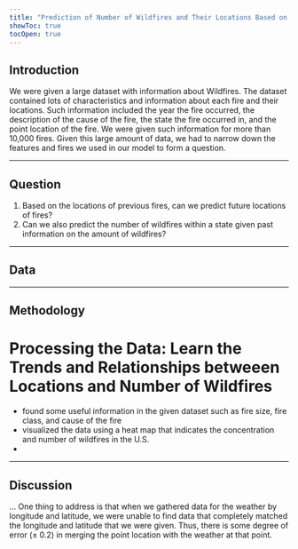```yaml
---
title: "Prediction of Number of Wildfires and Their Locations Based on Past Findings"
showToc: true
tocOpen: true
---
```

## Introduction
We were given a large dataset with information about Wildfires. The dataset contained lots of characteristics and information about each fire and their locations. Such information included the year the fire occurred, the description of the cause of the fire, the state the fire occurred in, and the point location of the fire. We were given such information for more than 10,000 fires. Given this large amount of data, we had to narrow down the features and fires we used in our model to form a question.

---
## Question
1. Based on the locations of previous fires, can we predict future locations of fires?
2. Can we also predict the number of wildfires within a state given past information on the amount of wildfires?
   
---
## Data


---
## Methodology
# Processing the Data: Learn the Trends and Relationships betweeen Locations and Number of Wildfires
- found some useful information in the given dataset such as fire size, fire class, and cause of the fire
- visualized the data using a heat map that indicates the concentration and number of wildfires in the U.S.
- 

---
## Discussion
...
One thing to address is that when we gathered data for the weather by longitude and latitude, we were unable to find data that completely matched the longitude and latitude that we were given. Thus, there is some degree of error (± 0.2) in merging the point location with the weather at that point. 
